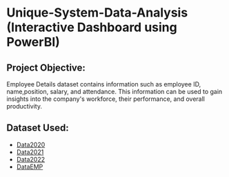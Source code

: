 # Unique-System-Data-Analysis (Interactive Dashboard using PowerBI)
## Project Objective:
Employee Details dataset contains information
such as employee ID, name,position, salary, and attendance.
This information can be used to gain insights into the company's
workforce, their performance, and overall productivity.

## Dataset Used:
- <a href="https://github.com/piyush89-ram/Data-Analysis-Dashboard/blob/main/2020.xlsx">Data2020<a/>
- <a href="https://github.com/piyush89-ram/Data-Analysis-Dashboard/blob/main/2021.xlsx">Data2021<a/>
- <a href="https://github.com/piyush89-ram/Data-Analysis-Dashboard/blob/main/2022.xlsx">Data2022<a/>
- <a href="https://github.com/piyush89-ram/Data-Analysis-Dashboard/blob/main/EMP%20Attendance.xlsx">DataEMP<a/>
